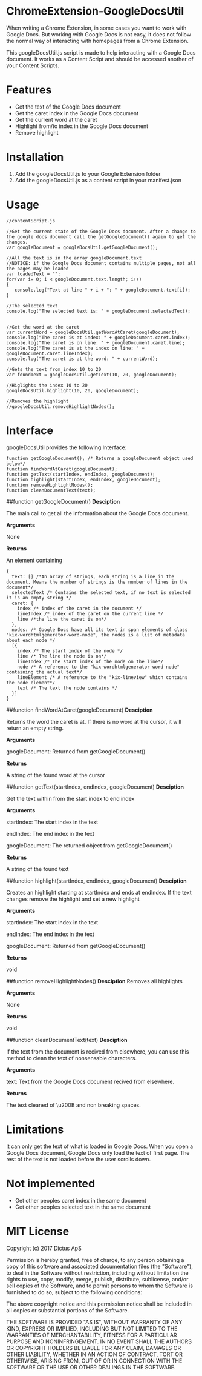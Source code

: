 # ChromeExtension-GoogleDocsUtil
When writing a Chrome Extension, in some cases you want to work with Google Docs. 
But working with Google Docs is not easy, it does not follow the normal way of interacting with homepages from a Chrome Extension. 

This googleDocsUtil.js script is made to help interacting with a Google Docs document. It works as a Content Script and should be accessed another of your Content Scripts.


# Features
- Get the text of the Google Docs document
- Get the caret index in the Google Docs document
- Get the current word at the caret
- Highlight from/to index in the Google Docs document
- Remove highlight

# Installation
1. Add the googleDocsUtil.js to your Google Extension folder
2. Add the googleDocsUtil.js as a content script in your manifest.json

# Usage

```
//contentScript.js

//Get the current state of the Google Docs document. After a change to the google docs document call the getGoogleDocument() again to get the changes.
var googleDocument = googleDocsUtil.getGoogleDocument();

//All the text is in the array googleDocument.text
//NOTICE: if the Google Docs document contains multiple pages, not all the pages may be loaded
var loadedText = "";
for(var i= 0; i < googleDocument.text.length; i++)
{
   console.log("Text at line " + i + ": " + googleDocument.text[i]);
}

//The selected text
console.log("The selected text is: " + googleDocument.selectedText);


//Get the word at the caret
var currentWord = googleDocsUtil.getWordAtCaret(googleDocument);
console.log("The caret is at index: " + googleDocument.caret.index);
console.log("The caret is on line: " + googleDocument.caret.line);
console.log("The caret is at the index on line: " + googleDocument.caret.lineIndex);
console.log("The caret is at the word: " + currentWord);

//Gets the text from index 10 to 20
var foundText = googleDocsUtil.getText(10, 20, googleDocument);

//Higlights the index 10 to 20
googleDocsUtil.highlight(10, 20, googleDocument);

//Removes the highlight
//googleDocsUtil.removeHighlightNodes();

```

# Interface
googleDocsUtil provides the following Interface: 

```
function getGoogleDocument(); /* Returns a googleDocument object used below*/
function findWordAtCaret(googleDocument);
function getText(startIndex, endIndex, googleDocument);
function highlight(startIndex, endIndex, googleDocument);
function removeHighlightNodes();
function cleanDocumentText(text);
```

##function getGoogleDocument()
**Desciption** 

The main call to get all the information about the Google Docs document.

**Arguments**

None

**Returns** 

An element containing
```
{
  text: [] /*An array of strings, each string is a line in the document. Means the number of strings is the number of lines in the document*/ 
  selectedText /* Contains the selected text, if no text is selected it is an empty string */
  caret: {
    index /* index of the caret in the document */
    lineIndex /* index of the caret on the current line */
    line /*the line the caret is on*/
  },
  nodes: /* Google Docs have all its text in span elements of class "kix-wordhtmlgenerator-word-node", the nodes is a list of metadata about each node */
  [{
    index /* The start index of the node */
	line /* The line the node is on*/
	lineIndex /* The start index of the node on the line*/
	node /* A reference to the "kix-wordhtmlgenerator-word-node" containing the actual text*/
	lineElement /* A reference to the "kix-lineview" which contains the node element*/
	text /* The text the node contains */
  }]
}
```

##function findWordAtCaret(googleDocument)
**Desciption** 

Returns the word the caret is at. If there is no word at the cursor, it will return an empty string.

**Arguments** 

googleDocument: Returned from getGoogleDocument()

**Returns** 

A string of the found word at the cursor

##function getText(startIndex, endIndex, googleDocument)
**Desciption** 

Get the text within from the start index to end index

**Arguments** 

startIndex: The start index in the text

endIndex: The end index in the text

googleDocument: The returned object from getGoogleDocument() 

**Returns** 

A string of the found text


##function highlight(startIndex, endIndex, googleDocument)
**Desciption** 

Creates an highlight starting at startIndex and ends at endIndex. If the text changes remove the highlight and set a new highlight

**Arguments** 

startIndex: The start index in the text

endIndex: The end index in the text

googleDocument: Returned from getGoogleDocument()

**Returns** 

void
 
##function removeHighlightNodes()
**Desciption** 
Removes all highlights

**Arguments** 

None

**Returns** 

void

##function cleanDocumentText(text)
**Desciption** 

If the text from the document is recived from elsewhere, you can use this method to clean the text of nonsensable characters.
 
**Arguments** 

text: Text from the Google Docs document recived from elsewhere. 

**Returns** 

The text cleaned of \u200B and non breaking spaces.

# Limitations
It can only get the text of what is loaded in Google Docs. 
When you open a Google Docs document, Google Docs only load the text of first page. The rest of the text is not loaded before the user scrolls down.

# Not implemented
- Get other peoples caret index in the same document
- Get other peoples selected text in the same document

# MIT License 
Copyright (c) 2017 Dictus ApS

Permission is hereby granted, free of charge, to any person obtaining a copy
of this software and associated documentation files (the "Software"), to deal
in the Software without restriction, including without limitation the rights
to use, copy, modify, merge, publish, distribute, sublicense, and/or sell
copies of the Software, and to permit persons to whom the Software is
furnished to do so, subject to the following conditions:

The above copyright notice and this permission notice shall be included in all
copies or substantial portions of the Software.

THE SOFTWARE IS PROVIDED "AS IS", WITHOUT WARRANTY OF ANY KIND, EXPRESS OR
IMPLIED, INCLUDING BUT NOT LIMITED TO THE WARRANTIES OF MERCHANTABILITY,
FITNESS FOR A PARTICULAR PURPOSE AND NONINFRINGEMENT. IN NO EVENT SHALL THE
AUTHORS OR COPYRIGHT HOLDERS BE LIABLE FOR ANY CLAIM, DAMAGES OR OTHER
LIABILITY, WHETHER IN AN ACTION OF CONTRACT, TORT OR OTHERWISE, ARISING FROM,
OUT OF OR IN CONNECTION WITH THE SOFTWARE OR THE USE OR OTHER DEALINGS IN THE
SOFTWARE.